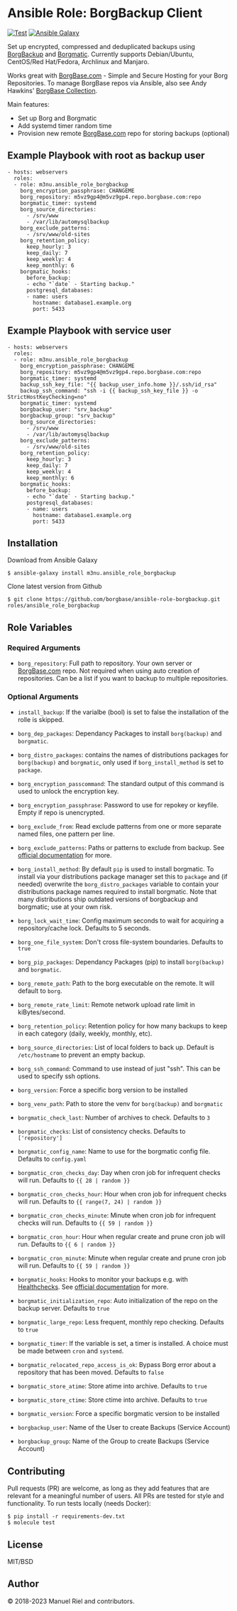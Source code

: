 # Ansible Role: BorgBackup Client

[![Test](https://github.com/borgbase/ansible-role-borgbackup/actions/workflows/main.yml/badge.svg)](https://github.com/borgbase/ansible-role-borgbackup/actions/workflows/main.yml) [![Ansible Galaxy](https://img.shields.io/ansible/role/48519)](https://galaxy.ansible.com/m3nu/ansible_role_borgbackup)

Set up encrypted, compressed and deduplicated backups using [BorgBackup](https://borgbackup.readthedocs.io/en/stable/) and [Borgmatic](https://github.com/witten/borgmatic). Currently supports Debian/Ubuntu, CentOS/Red Hat/Fedora, Archlinux and Manjaro.

Works great with [BorgBase.com](https://www.borgbase.com) - Simple and Secure Hosting for your Borg Repositories. To manage BorgBase repos via Ansible, also see Andy Hawkins' [BorgBase Collection](https://galaxy.ansible.com/adhawkins/borgbase).

Main features:
- Set up Borg and Borgmatic
- Add systemd timer random time
- Provision new remote [BorgBase.com](https://www.borgbase.com) repo for storing backups (optional)


## Example Playbook with root as backup user

```
- hosts: webservers
  roles:
  - role: m3nu.ansible_role_borgbackup
    borg_encryption_passphrase: CHANGEME
    borg_repository: m5vz9gp4@m5vz9gp4.repo.borgbase.com:repo
    borgmatic_timer: systemd
    borg_source_directories:
      - /srv/www
      - /var/lib/automysqlbackup
    borg_exclude_patterns:
      - /srv/www/old-sites
    borg_retention_policy:
      keep_hourly: 3
      keep_daily: 7
      keep_weekly: 4
      keep_monthly: 6
    borgmatic_hooks:
      before_backup:
      - echo "`date` - Starting backup."
      postgresql_databases:
      - name: users
        hostname: database1.example.org
        port: 5433
```

## Example Playbook with service user
```
- hosts: webservers
  roles:
  - role: m3nu.ansible_role_borgbackup
    borg_encryption_passphrase: CHANGEME
    borg_repository: m5vz9gp4@m5vz9gp4.repo.borgbase.com:repo
    borgmatic_timer: systemd
    backup_ssh_key_file: "{{ backup_user_info.home }}/.ssh/id_rsa"
    backup_ssh_command: "ssh -i {{ backup_ssh_key_file }} -o StrictHostKeyChecking=no"
    borgmatic_timer: systemd
    borgbackup_user: "srv_backup"
    borgbackup_group: "srv_backup"
    borg_source_directories:
      - /srv/www
      - /var/lib/automysqlbackup
    borg_exclude_patterns:
      - /srv/www/old-sites
    borg_retention_policy:
      keep_hourly: 3
      keep_daily: 7
      keep_weekly: 4
      keep_monthly: 6
    borgmatic_hooks:
      before_backup:
      - echo "`date` - Starting backup."
      postgresql_databases:
      - name: users
        hostname: database1.example.org
        port: 5433
```

## Installation

Download from Ansible Galaxy
```
$ ansible-galaxy install m3nu.ansible_role_borgbackup
```

Clone latest version from Github
```
$ git clone https://github.com/borgbase/ansible-role-borgbackup.git roles/ansible_role_borgbackup
```


## Role Variables

### Required Arguments
- `borg_repository`: Full path to repository. Your own server or [BorgBase.com](https://www.borgbase.com) repo. Not required when using auto creation of repositories. Can be a list if you want to backup to multiple repositories.


### Optional Arguments
- `install_backup`: If the varialbe (bool) is set to false the installation of the rolle is skipped.
- `borg_dep_packages`: Dependancy Packages to install `borg(backup)` and `borgmatic`.
- `borg_distro_packages`: contains the names of distributions packages for `borg(backup)` and `borgmatic`, only used if `borg_install_method` is set to `package`.
- `borg_encryption_passcommand`: The standard output of this command is used to unlock the encryption key.
- `borg_encryption_passphrase`: Password to use for repokey or keyfile. Empty if repo is unencrypted.
- `borg_exclude_from`: Read exclude patterns from one or more separate named files, one pattern per line.
- `borg_exclude_patterns`: Paths or patterns to exclude from backup. See [official documentation](https://borgbackup.readthedocs.io/en/stable/usage/help.html#borg-help-patterns) for more.
- `borg_install_method`: By default `pip` is used to install borgmatic. To install via your distributions package manager set this to `package` and (if needed) overwrite the `borg_distro_packages` variable to contain your distributions package names required to install borgmatic. Note that many distributions ship outdated versions of borgbackup and borgmatic; use at your own risk.
- `borg_lock_wait_time`: Config maximum seconds to wait for acquiring a repository/cache lock. Defaults to 5 seconds.
- `borg_one_file_system`: Don't cross file-system boundaries. Defaults to `true`
- `borg_pip_packages`: Dependancy Packages (pip) to install `borg(backup)` and `borgmatic`.
- `borg_remote_path`: Path to the borg executable on the remote. It will default to `borg`.
- `borg_remote_rate_limit`: Remote network upload rate limit in kiBytes/second.
- `borg_retention_policy`: Retention policy for how many backups to keep in each category (daily, weekly, monthly, etc).
- `borg_source_directories`: List of local folders to back up. Default is `/etc/hostname` to prevent an empty backup.
- `borg_ssh_command`: Command to use instead of just "ssh". This can be used to specify ssh options.
- `borg_version`: Force a specific borg version to be installed
- `borg_venv_path`: Path to store the venv for `borg(backup)` and `borgmatic`

- `borgmatic_check_last`: Number of archives to check. Defaults to `3`
- `borgmatic_checks`: List of consistency checks. Defaults to `['repository']`
- `borgmatic_config_name`: Name to use for the borgmatic config file. Defaults to `config.yaml`
- `borgmatic_cron_checks_day`: Day when cron job for infrequent checks will run. Defaults to `{{ 28 | random }}`
- `borgmatic_cron_checks_hour`: Hour when cron job for infrequent checks will run. Defaults to `{{ range(7, 24) | random }}`
- `borgmatic_cron_checks_minute`: Minute when cron job for infrequent checks will run. Defaults to  `{{ 59 | random }}`
- `borgmatic_cron_hour`: Hour when regular create and prune cron job will run. Defaults to `{{ 6 | random }}`
- `borgmatic_cron_minute`: Minute when regular create and prune cron job will run. Defaults to  `{{ 59 | random }}`
- `borgmatic_hooks`: Hooks to monitor your backups e.g. with [Healthchecks](https://healthchecks.io/). See [official documentation](https://torsion.org/borgmatic/docs/how-to/monitor-your-backups/) for more.
- `borgmatic_initialization_repo`: Auto initialization of the repo on the backup server. Defaults to `true`
- `borgmatic_large_repo`: Less frequent, monthly repo checking. Defaults to `true`
- `borgmatic_timer`: If the variable is set, a timer is installed. A choice must be made between `cron` and `systemd`.
- `borgmatic_relocated_repo_access_is_ok`: Bypass Borg error about a repository that has been moved. Defaults to `false`
- `borgmatic_store_atime`: Store atime into archive. Defaults to `true`
- `borgmatic_store_ctime`: Store ctime into archive. Defaults to `true`
- `borgmatic_version`: Force a specific borgmatic version to be installed

- `borgbackup_user`: Name of the User to create Backups (Service Account)
- `borgbackup_group`: Name of the Group to create Backups (Service Account)


## Contributing

Pull requests (PR) are welcome, as long as they add features that are relevant for a meaningful number of users. All PRs are tested for style and functionality. To run tests locally (needs Docker):

```
$ pip install -r requirements-dev.txt
$ molecule test
```

## License

MIT/BSD

## Author

© 2018-2023 Manuel Riel and contributors.
